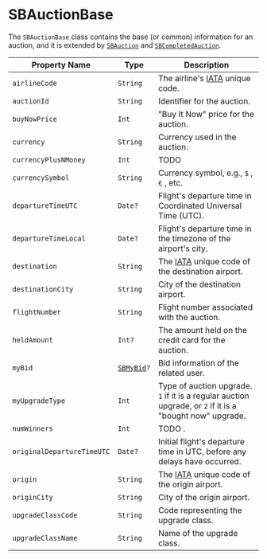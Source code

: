 # SBAuctionBase

The `SBAuctionBase` class contains the base (or common) information for an auction, and it is extended by [`SBAuction`](object-model/sbauction) and [`SBCompletedAuction`](object-model/sbcompletedauction).

| **Property Name**          | **Type**                                      | **Description**                                                                                          |
|----------------------------|-----------------------------------------------|----------------------------------------------------------------------------------------------------------|
| `airlineCode`              | `String`                                      | The airline's [IATA](https://www.iata.org/) unique code.                                                 |
| `auctionId`                | `String`                                      | Identifier for the auction.                                                                              |
| `buyNowPrice`              | `Int`                                         | "Buy It Now" price for the auction.                                                                      |
| `currency`                 | `String`                                      | Currency used in the auction.                                                                            |
| `currencyPlusNMoney`       | `Int`                                         | TODO                                                                                                     |
| `currencySymbol`           | `String`                                      | Currency symbol, e.g., `$` , `€` , etc.                                                                  |
| `departureTimeUTC`         | `Date?`                                       | Flight's departure time in Coordinated Universal Time (UTC).                                             |
| `departureTimeLocal`       | `Date?`                                       | Flight's departure time in the timezone of the airport's city.                                           |
| `destination`              | `String`                                      | The [IATA](https://www.iata.org/) unique code of the destination airport.                                |
| `destinationCity`          | `String`                                      | City of the destination airport.                                                                         |
| `flightNumber`             | `String`                                      | Flight number associated with the auction.                                                               |
| `heldAmount`               | `Int?`                                        | The amount held on the credit card for the auction.                                                      |
| `myBid`                    | <code>[SBMyBid](object-model/sbmybid)?</code> | Bid information of the related user.                                                                     |
| `myUpgradeType`            | `Int`                                         | Type of auction upgrade. `1` if it is a regular auction upgrade, or `2` if it is a "bought now" upgrade. |
| `numWinners`               | `Int`                                         | TODO                              .                                                                      |
| `originalDepartureTimeUTC` | `Date?`                                       | Initial flight's departure time in UTC, before any delays have occurred.                                 |
| `origin`                   | `String`                                      | The [IATA](https://www.iata.org/) unique code of the origin airport.                                     |
| `originCity`               | `String`                                      | City of the origin airport.                                                                              |
| `upgradeClassCode`         | `String`                                      | Code representing the upgrade class.                                                                     |
| `upgradeClassName`         | `String`                                      | Name of the upgrade class.                                                                               |

